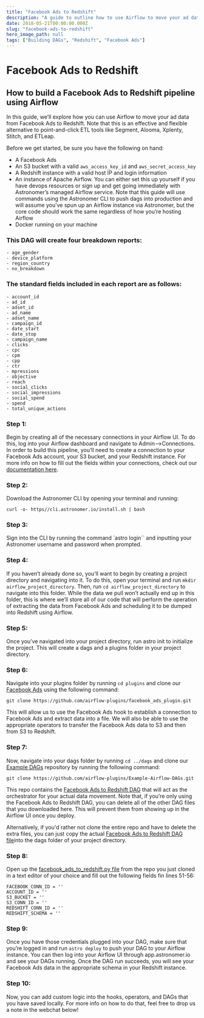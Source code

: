 ```yaml
---
title: "Facebook Ads to Redshift"
description: "A guide to outline how to use Airflow to move your ad data from Facebook Ads to Redshift."
date: 2018-05-21T00:00:00.000Z
slug: "facebook-ads-to-redshift"
hero_image_path: null
tags: ["Building DAGs", "Redshift", "Facebook Ads"]
---
```


# Facebook Ads to Redshift
## How to build a Facebook Ads to Redshift pipeline using Airflow


In this guide, we’ll explore how you can use Airflow to move your ad data from Facebook Ads to Redshift. Note that this is an effective and flexible alternative to point-and-click ETL tools like Segment, Alooma, Xplenty, Stitch, and ETLeap.

Before we get started, be sure you have the following on hand:
* A Facebook Ads
* An S3 bucket with a valid `aws_access_key_id` and `aws_secret_access_key`
* A Redshift instance with a valid host IP and login information
* An instance of Apache Airflow. You can either set this up yourself if you have devops resources or sign up and get going immediately with Astronomer’s managed Airflow service. Note that this guide will use commands using the Astronomer CLI to push dags into production and will assume you’ve spun up an Airflow instance via Astronomer, but the core code should work the same regardless of how you’re hosting Airflow
* Docker running on your machine

### This DAG will create four breakdown reports:
    - age_gender
    - device_platform
    - region_country
    - no_breakdown
### The standard fields included in each report are as follows:
    - account_id
    - ad_id
    - adset_id
    - ad_name
    - adset_name
    - campaign_id
    - date_start
    - date_stop
    - campaign_name
    - clicks
    - cpc
    - cpm
    - cpp
    - ctr
    - mpressions
    - objective
    - reach
    - social_clicks
    - social_impressions
    - social_spend
    - spend
    - total_unique_actions


### Step 1:
Begin by creating all of the necessary connections in your Airflow UI. To do this, log into your Airflow dashboard and navigate to Admin-->Connections. In order to build this pipeline, you’ll need to create a connection to your Facebook Ads account, your S3 bucket, and your Redshift instance. For more info on how to fill out the fields within your connections, check out our [documentation here](https://docs.astronomer.io/v2/apache_airflow/tutorial/connections.html).

### Step 2:
Download the Astronomer CLI by opening your terminal and running:

`curl -o- https//cli.astronomer.io/install.sh | bash`

### Step 3:
Sign into the CLI by running the command `astro login`` and inputting your Astronomer username and password when prompted.

### Step 4:
If you haven’t already done so, you’ll want to begin by creating a project directory and navigating into it. To do this, open your terminal and run `mkdir airflow_project_directory`. Then, run `cd airflow_project_directory` to navigate into this folder. While the data we pull won’t actually end up in this folder, this is where we’ll store all of our code that will perform the operation of extracting the data from Facebook Ads and scheduling it to be dumped into Redshift using Airflow.

### Step 5:
Once you’ve navigated into your project directory, run astro init to initialize the project. This will create a dags and a plugins folder in your project directory.

### Step 6:
Navigate into your plugins folder by running `cd plugins` and clone our [Facebook Ads](https://github.com/airflow-plugins/facebook_ads_plugin) using the following command:

`git clone https://github.com/airflow-plugins/facebook_ads_plugin.git`

This will allow us to use the Facebook Ads hook to establish a connection to Facebook Ads and extract data into a file. We will also be able to use the appropriate operators to transfer the Facebook Ads data to S3 and then from S3 to Redshift.

### Step 7:
Now, navigate into your dags folder by running `cd ../dags` and clone our [Example DAGs](https://github.com/airflow-plugins/Example-Airflow-DAGs) repository by running the following command:

`git clone https://github.com/airflow-plugins/Example-Airflow-DAGs.git`

This repo contains the [Facebook Ads to Redshift DAG](https://github.com/airflow-plugins/Example-Airflow-DAGs/blob/master/etl/facebook_ads_to_redshift.py) that will act as the orchestrator for your actual data movement. Note that, if you’re only using the Facebook Ads to Redshift DAG, you can delete all of the other DAG files that you downloaded here. This will prevent them from showing up in the Airflow UI once you deploy.

Alternatively, if you'd rather not clone the entire repo and have to delete the extra files, you can just copy the actual [Facebook Ads to Redshift DAG file](https://github.com/airflow-plugins/Example-Airflow-DAGs/blob/master/etl/facebook_ads_to_redshift.py)into the dags folder of your project directory.

### Step 8:
Open up the [facebook_ads_to_redshift.py file](https://github.com/airflow-plugins/Example-Airflow-DAGs/blob/master/etl/facebook_ads_to_redshift.py#L51) from the repo you just cloned in a text editor of your choice and fill out the following fields fin lines 51-56:
```
FACEBOOK_CONN_ID = ''
ACCOUNT_ID = ''
S3_BUCKET = ''
S3_CONN_ID = ''
REDSHIFT_CONN_ID = ''
REDSHIFT_SCHEMA = ''
```


### Step 9:
Once you have those credentials plugged into your DAG, make sure that you’re logged in and run `astro deploy` to push your DAG to your Airflow instance. You can then log into your Airflow UI through app.astronomer.io and see your DAGs running. Once the DAG run succeeds, you will see your Facebook Ads data in the appropriate schema in your Redshift instance.

### Step 10:
Now, you can add custom logic into the hooks, operators, and DAGs that you have saved locally. For more info on how to do that, feel free to drop us a note in the webchat below!
